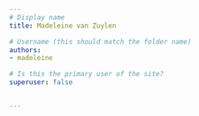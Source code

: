 ```yaml
---
# Display name
title: Madeleine van Zuylen

# Username (this should match the folder name)
authors:
- madeleine

# Is this the primary user of the site?
superuser: false


---
```

